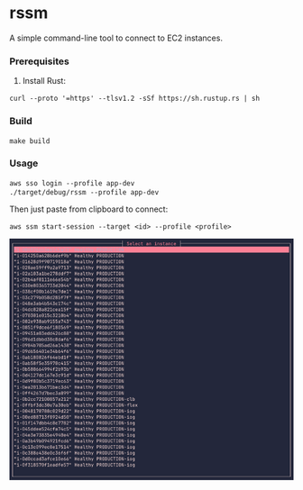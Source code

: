 # rssm

A simple command-line tool to connect to EC2 instances.

### Prerequisites

1. Install Rust:

```shell
curl --proto '=https' --tlsv1.2 -sSf https://sh.rustup.rs | sh
```

### Build

```shell
make build
```

### Usage

```shell
aws sso login --profile app-dev
./target/debug/rssm --profile app-dev
```

Then just paste from clipboard to connect:
```shell
aws ssm start-session --target <id> --profile <profile>
```

![img.png](docs/img/img.png)